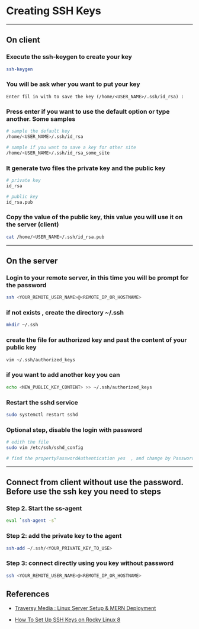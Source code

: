# Creating SSH Keys

---

## On client


### Execute the ssh-keygen to create your key
```bash
ssh-keygen
```

### You will be ask wher you want to put your key
```text
Enter fil in with to save the key (/home/<USER_NAME>/.ssh/id_rsa) :
```

### Press enter if you want to use the default option or type another. Some samples
```bash
# sample the default key
/home/<USER_NAME>/.ssh/id_rsa

# sample if you want to save a key for other site
/home/<USER_NAME>/.ssh/id_rsa_some_site
```

### It generate two files the private key and the public key
```bash
# private key
id_rsa

# public key
id_rsa.pub
```

### Copy the value of the public key, this value you will use it on the server (client)
```bash
cat /home/<USER_NAME>/.ssh/id_rsa.pub
```

---

## On the server

### Login to your remote server, in this time you will be prompt for the password
```bash
ssh <YOUR_REMOTE_USER_NAME>@<REMOTE_IP_OR_HOSTNAME>
```

### if not exists , create the directory  ~/.ssh
```bash
mkdir ~/.ssh
```

### create the file for authorized key and past the content of your public key
```bash
vim ~/.ssh/authorized_keys
```

### if you want to add another key you can
```bash
echo <NEW_PUBLIC_KEY_CONTENT> >> ~/.ssh/authorized_keys
```

### Restart the sshd service
```bash
sudo systemctl restart sshd
```

### Optional step, disable the login with password
```bash
# edith the file
sudo vim /etc/ssh/sshd_config

# find the propertyPasswordAuthentication yes  , and change by PasswordAuthentication no
```

---

## Connect from client without use the password. Before use the ssh key you need to steps


### Step 2. Start the ss-agent
```bash
eval `ssh-agent -s`
```

### Step 2: add the private key to the agent
```bash
ssh-add ~/.ssh/<YOUR_PRIVATE_KEY_TO_USE>
```

### Step 3: connect directly using you key without password
```bash
ssh <YOUR_REMOTE_USER_NAME>@<REMOTE_IP_OR_HOSTNAME>
```



## References

- [Traversy Media : Linux Server Setup & MERN Deployment](https://www.youtube.com/watch?v=7aRjGIhwyQM)

- [How To Set Up SSH Keys on Rocky Linux 8](https://www.digitalocean.com/community/tutorials/how-to-set-up-ssh-keys-on-rocky-linux-8)